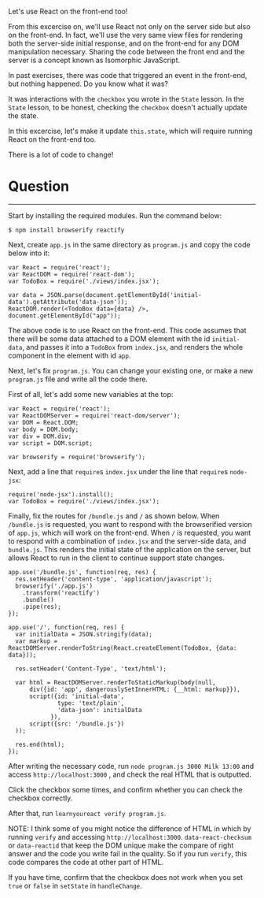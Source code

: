 Let's use React on the front-end too!

From this excercise on, we'll use React not only on the server side but also on the front-end.
In fact, we'll use the very same view files for rendering both the server-side initial response, and on the front-end for any DOM manipulation necessary. Sharing the code between the front end and the server is a concept known as Isomorphic JavaScript.

In past exercises, there was code that triggered an event in the front-end, but nothing happened. Do you know what it was?

It was interactions with the `checkbox` you wrote in the `State` lesson.
In the `State` lesson, to be honest, checking the `checkbox` doesn't actually update the state.

In this excercise, let's make it update `this.state`, which will require running React on the front-end too.

There is a lot of code to change!

# Question
---

Start by installing the required modules. Run the command below:

```
$ npm install browserify reactify
```

Next, create `app.js` in the same directory as `program.js` and copy the code below into it:

```
var React = require('react');
var ReactDOM = require('react-dom');
var TodoBox = require('./views/index.jsx');

var data = JSON.parse(document.getElementById('initial-data').getAttribute('data-json'));
ReactDOM.render(<TodoBox data={data} />, document.getElementById("app"));
```

The above code is to use React on the front-end. This code assumes that there will be some data attached to a DOM element with the id `initial-data`, and passes it into a `TodoBox` from `index.jsx`, and renders the whole component in the element with id `app`.

Next, let's fix `program.js`. You can change your existing one, or make a new `program.js` file and write all the code there.

First of all, let's add some new variables at the top:

```
var React = require('react');
var ReactDOMServer = require('react-dom/server');
var DOM = React.DOM;
var body = DOM.body;
var div = DOM.div;
var script = DOM.script;

var browserify = require('browserify');
```

Next, add a line that `require`s `index.jsx` under the line that `require`s `node-jsx`:

```
require('node-jsx').install();
var TodoBox = require('./views/index.jsx');
```

Finally, fix the routes for `/bundle.js` and `/` as shown below.
When `/bundle.js` is requested, you want to respond with the browserified version of `app.js`, which will work on the front-end.
When `/` is requested, you want to respond with a combination of `index.jsx` and the server-side data, and `bundle.js`. This renders the initial state of the application on the server, but allows React to run in the client to continue support state changes.

```
app.use('/bundle.js', function(req, res) {
  res.setHeader('content-type', 'application/javascript');
  browserify('./app.js')
    .transform('reactify')
    .bundle()
    .pipe(res);
});

app.use('/', function(req, res) {
  var initialData = JSON.stringify(data);
  var markup = ReactDOMServer.renderToString(React.createElement(TodoBox, {data: data}));

  res.setHeader('Content-Type', 'text/html');

  var html = ReactDOMServer.renderToStaticMarkup(body(null,
      div({id: 'app', dangerouslySetInnerHTML: {__html: markup}}),
      script({id: 'initial-data',
              type: 'text/plain',
              'data-json': initialData
            }),
      script({src: '/bundle.js'})
  ));

  res.end(html);
});
```

After writing the necessary code, run `node program.js 3000 Milk 13:00` and access `http://localhost:3000` , and check the real HTML that is outputted.

Click the checkbox some times, and confirm whether you can check the checkbox correctly.

After that, run `learnyoureact verify program.js`.

NOTE: I think some of you might notice  the difference of HTML in which by running `verify` and accessing `http://localhost:3000`.
`data-react-checksum` or  `data-reactid` that keep the DOM unique make the compare of right answer and the code you write fail in the quality.
So if you run `verify`, this code compares the code at other part of HTML.

If you have time, confirm that the checkbox does not work when you set `true` or `false` in `setState` in `handleChange`.
